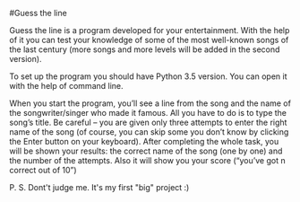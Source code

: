 #Guess the line

Guess the line is a program developed for your entertainment. With the help of it you can test your knowledge of some of the most well-known songs of the last century (more songs and more levels will be added in the second version).

To set up the program you should have Python 3.5 version. You can open it with the help of command line.

When you start the program, you’ll see a line from the song and the name of the songwriter/singer who made it famous. All you have to do is to type the song’s title. Be careful – you are given only three attempts to enter the right name of the song (of course, you can skip some you don’t know by clicking the Enter button on your keyboard). After completing the whole task, you will be shown your results: the correct name of the song (one by one) and the number of the attempts. Also it will show you your score (“you’ve got n correct out of 10”)

P. S. Dont't judge me. It's my first "big" project :)
